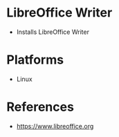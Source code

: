 # LibreOffice Writer

- Installs LibreOffice Writer

# Platforms

- Linux

# References

- https://www.libreoffice.org
